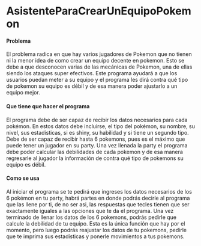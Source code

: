 # AsistenteParaCrearUnEquipoPokemon

#### Problema
El problema radica en que hay varios jugadores de Pokemon que no tienen ni la menor idea de como crear un equipo decente en pokemon. Esto se debe a que desconocen varias de las mecánicas de Pokemon, una de ellas siendo los ataques super efectivos. Este programa ayudará a que los usuarios puedan meter a su equipo y el programa les dirá contra qué tipo de pokemon su equipo es débil y de esa manera poder ajustarlo a un equipo mejor.

#### Que tiene que hacer el programa
El programa debe de ser capaz de recibir los datos necesarios para cada pokémon. En estos datos debe incluirse, el tipo del pokémon, su nombre, su nivel, sus estadísticas, si es shiny, su habilidad y si tiene un segundo tipo. Debe de ser capaz de recibir hasta 6 pokemons, pues es el máximo que puede tener un jugador en su party. Una vez llenada la party el programa debe poder calcular las debilidades de cada pokemon y de esa manera regresarle al jugador la información de contra qué tipo de pokemons su equipo es débil.

#### Como se usa
Al iniciar el programa se te pedirá que ingreses los datos necesarios de los 6 pokémon en tu party, habrá partes en donde podrás decirle al programa que las llene por ti, de no ser asi, las respuestas que tecles tienen que ser exactamente iguales a las opciones que te da el programa. Una vez terminado de llenar los datos de los 6 pokemons, podrás pedirle que calcule la debilidad de tu equipo. Esta es la única función que hay por el momento, pero luego podrás reajustar los datos de tu pokemons, pedirle que te imprima sus estadísticas y ponerle movimientos a tus pokemons.
